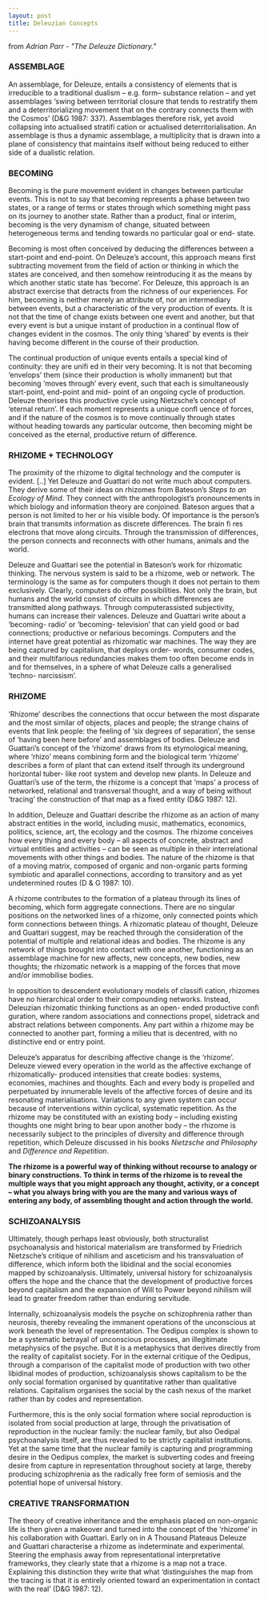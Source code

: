 ```yaml
---
layout: post
title: Deleuzian Concepts
---
```


from *Adrian Parr - "The Deleuze Dictionary."*

### ASSEMBLAGE
An assemblage, for Deleuze, entails a consistency of elements that is irreducible to a traditional dualism – e.g. form– substance relation – and yet assemblages ‘swing between territorial closure that tends to restratify them and a deterritorializing movement that on the contrary connects them with the Cosmos’ (D&G 1987: 337). Assemblages therefore risk, yet avoid collapsing into actualised stratifi cation or actualised deterritorialisation. An assemblage is thus a dynamic assemblage, a multiplicity that is drawn into a plane of consistency that maintains itself without being reduced to either side of a dualistic relation.  

### BECOMING
Becoming is the pure movement evident in changes between particular events. This is not to say that becoming represents a phase between two states, or a range of terms or states through which something might pass on its journey to another state. Rather than a product, final or interim, becoming is the very dynamism of change, situated between heterogeneous terms and tending towards no particular goal or end- state.

Becoming is most often conceived by deducing the differences between a start-point and end-point. On Deleuze’s account, this approach means first subtracting movement from the field of action or thinking in which the states are conceived, and then somehow reintroducing it as the means by which another static state has ‘become’. For Deleuze, this approach is an abstract exercise that detracts from the richness of our experiences. For him, becoming is neither merely an attribute of, nor an intermediary between events, but a characteristic of the very production of events. It is not that the time of change exists between one event and another, but that every event is but a unique instant of production in a continual flow of changes evident in the cosmos. The only thing ‘shared’ by events is their having become different in the course of their production.

The continual production of unique events entails a special kind of continuity: they are unifi ed in their very becoming. It is not that becoming ‘envelops’ them (since their production is wholly immanent) but that becoming ‘moves through’ every event, such that each is simultaneously start-point, end-point and mid- point of an ongoing cycle of production. Deleuze theorises this productive cycle using Nietzsche’s concept of ‘eternal return’. If each moment represents a unique confl uence of forces, and if the nature of the cosmos is to move continually through states without heading towards any particular outcome, then becoming might be conceived as the eternal, productive return of difference.

### RHIZOME + TECHNOLOGY
The proximity of the rhizome to digital technology and the computer is evident. [..] Yet Deleuze and Guattari do not write much about computers. They derive some of their ideas on rhizomes from Bateson’s *Steps to an Ecology of Mind*. They connect with the anthropologist’s pronouncements in which biology and information theory are conjoined. Bateson argues that a person is not limited to her or his visible body. Of importance is the person’s brain that transmits information as discrete differences. The brain fi res electrons that move along circuits. Through the transmission of differences, the person connects and reconnects with other humans, animals and the world.

Deleuze and Guattari see the potential in Bateson’s work for rhizomatic thinking. The nervous system is said to be a rhizome, web or network. The terminology is the same as for computers though it does not pertain to them exclusively. Clearly, computers do offer possibilities. Not only the brain, but humans and the world consist of circuits in which differences are transmitted along pathways. Through computerassisted subjectivity, humans can increase their valences. Deleuze and Guattari write about a ‘becoming- radio’ or ‘becoming- television’ that can yield good or bad connections; productive or nefarious becomings. Computers and the internet have great potential as rhizomatic war machines. The way they are being captured by capitalism, that deploys order- words, consumer codes, and their multifarious redundancies makes them too often become ends in and for themselves, in a sphere of what Deleuze calls a generalised ‘techno- narcissism’.

### RHIZOME
‘Rhizome’ describes the connections that occur between the most disparate and the most similar of objects, places and people; the strange chains of events that link people: the feeling of ‘six degrees of separation’, the sense of ‘having been here before’ and assemblages of bodies. Deleuze and Guattari’s concept of the ‘rhizome’ draws from its etymological meaning, where ‘rhizo’ means combining form and the biological term ‘rhizome’ describes a form of plant that can extend itself through its underground horizontal tuber- like root system and develop new plants. In Deleuze and Guattari’s use of the term, the rhizome is a concept that ‘maps’ a process of networked, relational and transversal thought, and a way of being without ‘tracing’ the construction of that map as a fixed entity (D&G 1987: 12).

In addition, Deleuze and Guattari describe the rhizome as an action of many abstract entities in the world, including music, mathematics, economics, politics, science, art, the ecology and the cosmos. The rhizome conceives how every thing and every body – all aspects of concrete, abstract and virtual entities and activities – can be seen as multiple in their interrelational movements with other things and bodies. The nature of the rhizome is that of a moving matrix, composed of organic and non-organic parts forming symbiotic and aparallel connections, according to transitory and as yet undetermined routes (D & G 1987: 10).  

A rhizome contributes to the formation of a plateau through its lines of becoming, which form aggregate connections. There are no singular positions on the networked lines of a rhizome, only connected points which form connections between things. A rhizomatic plateau of thought, Deleuze and Guattari suggest, may be reached through the consideration of the potential of multiple and relational ideas and bodies. The rhizome is any network of things brought into contact with one another, functioning as an assemblage machine for new affects, new concepts, new bodies, new thoughts; the rhizomatic network is a mapping of the forces that move and/or immobilise bodies.

In opposition to descendent evolutionary models of classifi cation, rhizomes have no hierarchical order to their compounding networks. Instead, Deleuzian rhizomatic thinking functions as an open- ended productive confi guration, where random associations and connections propel, sidetrack and abstract relations between components. Any part within a rhizome may be connected to another part, forming a milieu that is decentred, with no distinctive end or entry point.  

Deleuze’s apparatus for describing affective change is the ‘rhizome’. Deleuze viewed every operation in the world as the affective exchange of rhizomatically- produced intensities that create bodies: systems, economies, machines and thoughts. Each and every body is propelled and perpetuated by innumerable levels of the affective forces of desire and its resonating materialisations. Variations to any given system can occur because of interventions within cyclical, systematic repetition. As the rhizome may be constituted with an existing body – including existing thoughts one might bring to bear upon another body – the rhizome is necessarily subject to the principles of diversity and difference through repetition, which Deleuze discussed in his books *Nietzsche and Philosophy* and *Difference and Repetition*.

**The rhizome is a powerful way of thinking without recourse to analogy or binary constructions. To think in terms of the rhizome is to reveal the multiple ways that you might approach any thought, activity, or a concept – what you always bring with you are the many and various ways of entering any body, of assembling thought and action through the world.**

### SCHIZOANALYSIS
Ultimately, though perhaps least obviously, both structuralist psychoanalysis and historical materialism are transformed by Friedrich Nietzsche’s critique of nihilism and asceticism and his transvaluation of difference, which inform both the libidinal and the social economies mapped by schizoanalysis. Ultimately, universal history for schizoanalysis offers the hope and the chance that the development of productive forces beyond capitalism and the expansion of Will to Power beyond nihilism will lead to greater freedom rather than enduring servitude.

Internally, schizoanalysis models the psyche on schizophrenia rather than neurosis, thereby revealing the immanent operations of the unconscious at work beneath the level of representation. The Oedipus complex is shown to be a systematic betrayal of unconscious processes, an illegitimate metaphysics of the psyche. But it is a metaphysics that derives directly from the reality of capitalist society. For in the external critique of the Oedipus, through a comparison of the capitalist mode of production with two other libidinal modes of production, schizoanalysis shows capitalism to be the only social formation organised by quantitative rather than qualitative relations. Capitalism organises the social by the cash nexus of the market rather than by codes and representation.

Furthermore, this is the only social formation where social reproduction is isolated from social production at large, through the privatisation of reproduction in the nuclear family: the nuclear family, but also Oedipal psychoanalysis itself, are thus revealed to be strictly capitalist institutions. Yet at the same time that the nuclear family is capturing and programming desire in the Oedipus complex, the market is subverting codes and freeing desire from capture in representation throughout society at large, thereby producing schizophrenia as the radically free form of semiosis and the potential hope of universal history.

### CREATIVE TRANSFORMATION
The theory of creative inheritance and the emphasis placed on non-organic life is then given a makeover and turned into the concept of the ‘rhizome’ in his collaboration with Guattari. Early on in A Thousand Plateaus Deleuze and Guattari characterise a rhizome as indeterminate and experimental. Steering the emphasis away from representational interpretative frameworks, they clearly state that a rhizome is a map not a trace. Explaining this distinction they write that what ‘distinguishes the map from the tracing is that it is entirely oriented toward an experimentation in contact with the real’ (D&G 1987: 12).
